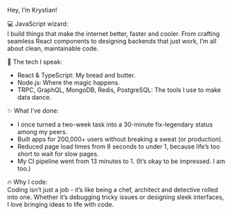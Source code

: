Hey, I’m Krystian!

💻 JavaScript wizard: <br/>
I build things that make the internet better, faster and cooler.
From crafting seamless React components to designing backends that just work,
I’m all about clean, maintainable code.

🎨 The tech I speak: <br/>
* React & TypeScript: My bread and butter.
* Node.js: Where the magic happens.
* TRPC, GraphQL, MongoDB, Redis, PostgreSQL: The tools I use to make data dance.

✨ What I’ve done: <br/>
* I once turned a two-week task into a 30-minute fix-legendary status among my peers.
* Built apps for 200,000+ users without breaking a sweat (or production).
* Reduced page load times from 8 seconds to under 1, because life’s too short to wait for slow pages.
* My CI pipeline went from 13 minutes to 1. (It’s okay to be impressed. I am too.)

🔥 Why I code: <br/>
Coding isn’t just a job - it’s like being a chef, architect and detective rolled into one.
Whether it’s debugging tricky issues or designing sleek interfaces, I love bringing ideas to life with code.
